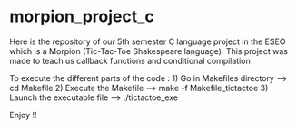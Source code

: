 # morpion_project_c

Here is the repository of our 5th semester C language project in the ESEO which is a Morpion (Tic-Tac-Toe Shakespeare language).
This project was made to teach us callback functions and conditional compilation

To execute the different parts of the code :
    1) Go in Makefiles directory --> cd Makefile
    2) Execute the Makefile --> make -f Makefile_tictactoe
    3) Launch the executable file --> ./tictactoe_exe

Enjoy !!
